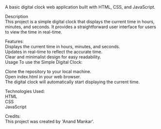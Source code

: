 A basic digital clock web application built with HTML, CSS, and JavaScript.

Description<br>
This project is a simple digital clock that displays the current time in hours, minutes, and seconds. It provides a straightforward user interface for users to view the time in real-time.

Features:<br>
Displays the current time in hours, minutes, and seconds.<br>
Updates in real-time to reflect the accurate time.<br>
Clear and minimalist design for easy readability.<br>
Usage
To use the Simple Digital Clock:<br>

Clone the repository to your local machine.<br>
Open index.html in your web browser.<br>
The digital clock will automatically start displaying the current time.<br>

Technologies Used:<br>
HTML<br>
CSS<br>
JavaScript<br>

Credits:<br>
This project was created by 'Anand Mankar'.
